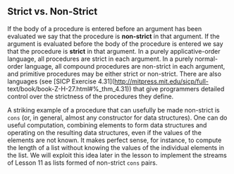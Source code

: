 ## Strict vs. Non-Strict

If the body of a procedure is entered before an argument has been evaluated we
say that the procedure is **non-strict** in that argument. If the argument is
evaluated before the body of the procedure is entered we say that the
procedure is **strict** in that argument. In a purely applicative-order
language, all procedures are strict in each argument. In a purely normal-order
language, all compound procedures are non-strict in each argument, and
primitive procedures may be either strict or non-strict. There are also
languages (see [SICP Exercise 4.31](http://mitpress.mit.edu/sicp/full-
text/book/book-Z-H-27.html#%_thm_4.31)) that give programmers detailed control
over the strictness of the procedures they define.

A striking example of a procedure that can usefully be made non-strict is
`cons` (or, in general, almost any constructor for data structures). One can
do useful computation, combining elements to form data structures and
operating on the resulting data structures, even if the values of the elements
are not known. It makes perfect sense, for instance, to compute the length of
a list without knowing the values of the individual elements in the list. We
will exploit this idea later in the lesson to implement the streams of Lesson
11 as lists formed of non-strict `cons` pairs.

